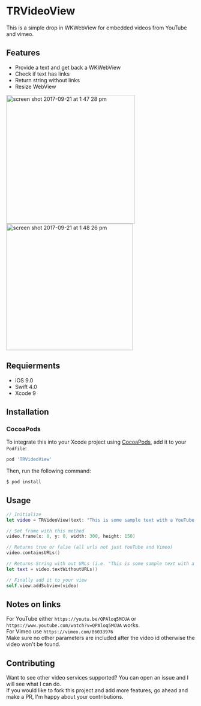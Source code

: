 # TRVideoView

This is a simple drop in WKWebView for embedded videos from YouTube and vimeo.

## Features 
* Provide a text and get back a WKWebView
* Check if text has links
* Return string without links
* Resize WebView
<img width="343" alt="screen shot 2017-09-21 at 1 47 28 pm" src="https://user-images.githubusercontent.com/13894518/30718059-9982f632-9ed3-11e7-9169-7e9a5f7244ca.png">
<img width="337" alt="screen shot 2017-09-21 at 1 48 26 pm" src="https://user-images.githubusercontent.com/13894518/30718060-998a12aa-9ed3-11e7-9158-7a86426c4ab6.png">

## Requierments
* iOS 9.0
* Swift 4.0
* Xcode 9 

## Installation  
### CocoaPods

To integrate this into your Xcode project using [CocoaPods](https://cocoapods.org), add it to your `Podfile`:

```ruby
pod 'TRVideoView'
```

Then, run the following command:

```bash
$ pod install
```

## Usage  
```swift
// Initialize  
let video = TRVideoView(text: "This is some sample text with a YouTube link https://www.youtube.com/watch?v=QPAloq5MCUA")  

// Set frame with this method
video.frame(x: 0, y: 0, width: 300, height: 150)

// Returns true or false (all urls not just YouTube and Vimeo)
video.containsURLs()

// Returns String with out URLs (i.e. "This is some sample text with a YouTube link")
let text = video.textWithoutURLs()

// Finally add it to your view
self.view.addSubview(video)
```

## Notes on links
For YouTube either `https://youtu.be/QPAloq5MCUA` or `https://www.youtube.com/watch?v=QPAloq5MCUA` works.  
For Vimeo use `https://vimeo.com/86033976`  
Make sure no other parameters are included after the video id otherwise the video won't be found.

## Contributing 
Want to see other video services supported? You can open an issue and I will see what I can do.  
If you would like to fork this project and add more features, go ahead and make a PR, I'm happy about your contributions. 
